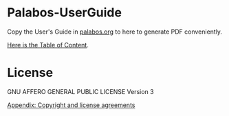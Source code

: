 # Palabos-UserGuide
Copy the User's Guide in [palabos.org](http://www.palabos.org/documentation/userguide/) to here to generate PDF conveniently.

[Here is the Table of Content](TOC.md).

# License
GNU AFFERO GENERAL PUBLIC LICENSE Version 3

[Appendix: Copyright and license agreements](CopyrightLicenseAgreements.md/#CLA)
